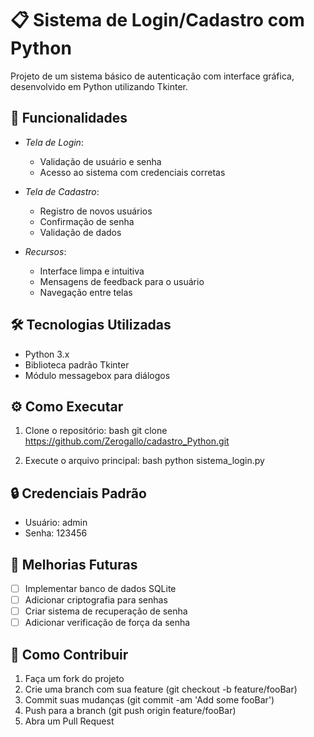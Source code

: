 

# 📋 Sistema de Login/Cadastro com Python

Projeto de um sistema básico de autenticação com interface gráfica, desenvolvido em Python utilizando Tkinter.

## 🚀 Funcionalidades

- *Tela de Login*:
  - Validação de usuário e senha
  - Acesso ao sistema com credenciais corretas

- *Tela de Cadastro*:
  - Registro de novos usuários
  - Confirmação de senha
  - Validação de dados

- *Recursos*:
  - Interface limpa e intuitiva
  - Mensagens de feedback para o usuário
  - Navegação entre telas

## 🛠️ Tecnologias Utilizadas

- Python 3.x
- Biblioteca padrão Tkinter
- Módulo messagebox para diálogos

## ⚙️ Como Executar

1. Clone o repositório:
   bash
   git clone https://github.com/Zerogallo/cadastro_Python.git
   

2. Execute o arquivo principal:
   bash
   python sistema_login.py
   




## 🔒 Credenciais Padrão

- Usuário: admin
- Senha: 123456

## 📌 Melhorias Futuras

- [ ] Implementar banco de dados SQLite
- [ ] Adicionar criptografia para senhas
- [ ] Criar sistema de recuperação de senha
- [ ] Adicionar verificação de força da senha

## 🤝 Como Contribuir

1. Faça um fork do projeto
2. Crie uma branch com sua feature (git checkout -b feature/fooBar)
3. Commit suas mudanças (git commit -am 'Add some fooBar')
4. Push para a branch (git push origin feature/fooBar)
5. Abra um Pull Request
